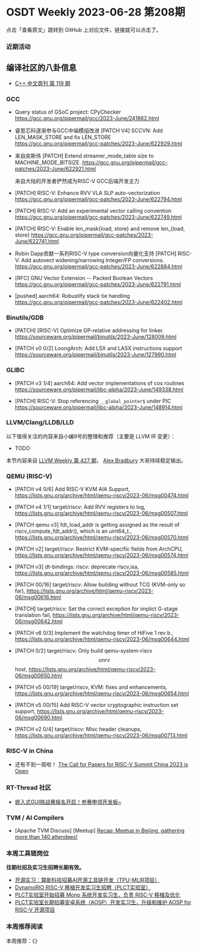 # OSDT Weekly 2023-06-28 第208期

点击「查看原文」跳转到 GitHub 上对应文件，链接就可以点击了。

### 近期活动

## 编译社区的八卦信息

- [C++ 中文周刊 第 119 期](https://mp.weixin.qq.com/s/u10EyFkgUz3xdhr-3mAfrQ)

### GCC

- Query status of GSoC project: CPyChecker
  https://gcc.gnu.org/pipermail/gcc/2023-June/241862.html

- 睿思芯科逐渐参与GCC中端模组改进
  [PATCH V4] SCCVN: Add LEN_MASK_STORE and fix LEN_STORE
  https://gcc.gnu.org/pipermail/gcc-patches/2023-June/622929.html

- 来自奕斯伟 [PATCH] Extend streamer_mode_table size to MACHINE_MODE_BITSIZE.
  https://gcc.gnu.org/pipermail/gcc-patches/2023-June/622921.html

  来自大陆的开发者俨然成为RISC-V GCC后端开发主力
- [PATCH] RISC-V: Enhance RVV VLA SLP auto-vectorization
  https://gcc.gnu.org/pipermail/gcc-patches/2023-June/622794.html

- [PATCH] RISC-V: Add an experimental vector calling convention
  https://gcc.gnu.org/pipermail/gcc-patches/2023-June/622749.html

- [PATCH] RISC-V: Enable len_mask{load, store} and remove len_{load, store}
  https://gcc.gnu.org/pipermail/gcc-patches/2023-June/622741.html

- Robin Dapp贡献一系列RISC-V type conversion向量化支持
  [PATCH] RISC-V: Add autovect widening/narrowing Integer/FP conversions.
  https://gcc.gnu.org/pipermail/gcc-patches/2023-June/622884.html

- [RFC] GNU Vector Extension -- Packed Boolean Vectors
  https://gcc.gnu.org/pipermail/gcc-patches/2023-June/622791.html

- [pushed] aarch64: Robustify stack tie handling
  https://gcc.gnu.org/pipermail/gcc-patches/2023-June/622402.html

### Binutils/GDB

- [PATCH] [RISC-V] Optimize GP-relative addressing for linker.
  https://sourceware.org/pipermail/binutils/2023-June/128009.html

- [PATCH v0 0/2] LoongArch: Add LSX and LASX instructions support
  https://sourceware.org/pipermail/binutils/2023-June/127990.html

### GLIBC

- [PATCH v3 1/4] aarch64: Add vector implementations of cos routines
  https://sourceware.org/pipermail/libc-alpha/2023-June/149338.html

- [PATCH] RISC-V: Stop referencing `__global_pointer$` under PIC
  https://sourceware.org/pipermail/libc-alpha/2023-June/148914.html

### LLVM/Clang/LLDB/LLD


以下值得关注的内容来自小编9号的整理和推荐（主要是 LLVM IR 变更）：

- TODO

本节内容来自 [LLVM Weekly 第 427 期](http://llvmweekly.org/issue/427)，
[Alex Bradbury](https://www.linkedin.com/in/alex-bradbury/) 大哥持续稳定输出。

### QEMU (RISC-V)


- [PATCH v4 0/6] Add RISC-V KVM AIA Support,
  https://lists.gnu.org/archive/html/qemu-riscv/2023-06/msg00474.html

- [PATCH v4 1/1] target/riscv: Add RVV registers to log,
  https://lists.gnu.org/archive/html/qemu-riscv/2023-06/msg00507.html

- [PATCH qemu v3] fdt_load_addr is getting assigned as the result of riscv_compute_fdt_addr(), which is an uint64_t.,
  https://lists.gnu.org/archive/html/qemu-riscv/2023-06/msg00570.html

- [PATCH v2] target/riscv: Restrict KVM-specific fields from ArchCPU,
  https://lists.gnu.org/archive/html/qemu-riscv/2023-06/msg00574.html

- [PATCH v3] dt-bindings: riscv: deprecate riscv,isa,
  https://lists.gnu.org/archive/html/qemu-riscv/2023-06/msg00585.html

- [PATCH 00/16] target/riscv: Allow building without TCG (KVM-only so far),
  https://lists.gnu.org/archive/html/qemu-riscv/2023-06/msg00616.html

- [PATCH] target/riscv: Set the correct exception for implict G-stage translation fail,
  https://lists.gnu.org/archive/html/qemu-riscv/2023-06/msg00642.html

- [PATCH v6 0/3] Implement the watchdog timer of HiFive 1 rev b.,
  https://lists.gnu.org/archive/html/qemu-riscv/2023-06/msg00644.html

- [PATCH 0/2] target/riscv: Only build qemu-system-riscv$$ on rv$$ host,
  https://lists.gnu.org/archive/html/qemu-riscv/2023-06/msg00650.html

- [PATCH v5 00/19] target/riscv, KVM: fixes and enhancements,
  https://lists.gnu.org/archive/html/qemu-riscv/2023-06/msg00654.html

- [PATCH v5 00/15] Add RISC-V vector cryptographic instruction set support,
  https://lists.gnu.org/archive/html/qemu-riscv/2023-06/msg00690.html

- [PATCH v2 0/4] target/riscv: Misc header cleanups,
  https://lists.gnu.org/archive/html/qemu-riscv/2023-06/msg00713.html

### RISC-V in China

- 还有不到一周啦！ [The Call for Papers for RISC-V Summit China 2023 is Open](https://riscv.org/blog/2023/06/the-call-for-papers-for-risc-v-summit-china-2023-is-open/)

### RT-Thread 社区

- [嵌入式GUI挑战赛报名开启！参赛申领开发板~](https://mp.weixin.qq.com/s/azQUt6g5w7t07li7gOlh0Q)

### TVM / AI Compilers

- [Apache TVM Discuss] [Meetup] [Recap: Meetup in Beijing, gathering more than 140 attendees!](https://discuss.tvm.apache.org/t/recap-meetup-in-beijing-gathering-more-than-140-attendees/15193/2)


### 本周工具链岗位

**往期社招及实习生招聘长期有效。**

- [开源实习：算能科技招募AI开源工具链开发（TPU-MLIR项目）](https://mp.weixin.qq.com/s/IBJh0ip4k11PzIMZecsWSw)
- [DynamoRIO RISC-V 移植开发实习生招聘（PLCT实验室）](https://mp.weixin.qq.com/s/J_5TjT6DOqeOXJXQI5VQxw)
- [PLCT实验室开始招募 Mono 系统开发实习生，负责 RISC-V 移植及优化](https://mp.weixin.qq.com/s/whEW7Hay1jIP1tBzIPay1A)
- [PLCT实验室长期招募安卓系统（AOSP）开发实习生，升级和维护 AOSP for RISC-V 开源项目](https://mp.weixin.qq.com/s/dJP2cEB1nex2inR5c-cJog)


### 本周推荐阅读

本周推荐：《》
